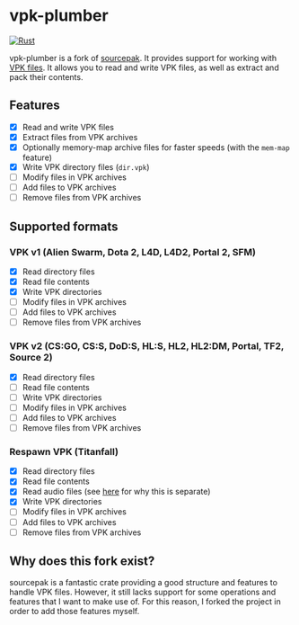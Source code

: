 # vpk-plumber
[![Rust](https://github.com/Daxanius/vpk-plumber/actions/workflows/rust.yml/badge.svg?branch=develop)](https://github.com/Daxanius/vpk-plumber/actions/workflows/rust.yml)

vpk-plumber is a fork of [sourcepak](https://github.com/barnabwhy/sourcepak-rs). It provides support for working with [VPK files](https://developer.valvesoftware.com/wiki/VPK_(file_format)). It allows you to read and write VPK files, as well as extract and pack their contents.

## Features
- [x] Read and write VPK files
- [x] Extract files from VPK archives
- [x] Optionally memory-map archive files for faster speeds (with the `mem-map` feature)
- [x] Write VPK directory files (`dir.vpk`)
- [ ] Modify files in VPK archives
- [ ] Add files to VPK archives
- [ ] Remove files from VPK archives

## Supported formats
### VPK v1 (Alien Swarm, Dota 2, L4D, L4D2, Portal 2, SFM)
- [x] Read directory files
- [x] Read file contents
- [x] Write VPK directories
- [ ] Modify files in VPK archives
- [ ] Add files to VPK archives
- [ ] Remove files from VPK archives

### VPK v2 (CS:GO, CS:S, DoD:S, HL:S, HL2, HL2:DM, Portal, TF2, Source 2)
- [x] Read directory files
- [ ] Read file contents
- [ ] Write VPK directories
- [ ] Modify files in VPK archives
- [ ] Add files to VPK archives
- [ ] Remove files from VPK archives

### Respawn VPK (Titanfall)
- [x] Read directory files
- [x] Read file contents
- [x] Read audio files (see [here](https://github.com/barnabwhy/TF1.Audio.English?tab=readme-ov-file#why-did-respawn-decompress-the-audio-in-the-first-place) for why this is separate)
- [x] Write VPK directories
- [ ] Modify files in VPK archives
- [ ] Add files to VPK archives
- [ ] Remove files from VPK archives

## Why does this fork exist?
sourcepak is a fantastic crate providing a good structure and features to handle VPK files. However, it still lacks support for some operations and features that I want to make use of. For this reason, I forked the project in order to add those features myself.
